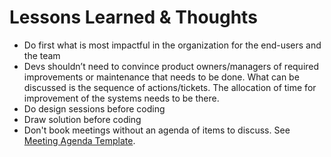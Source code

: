# Lessons Learned & Thoughts

* Do first what is most impactful in the organization for the end-users and the team
* Devs shouldn’t need to convince product owners/managers of required improvements or maintenance that needs to be done. What can be discussed is the sequence of actions/tickets. The allocation of time for improvement of the systems needs to be there.
* Do design sessions before coding
* Draw solution before coding 
* Don't book meetings without an agenda of items to discuss. See [Meeting Agenda Template](../templates/meeting-agenda.md).



